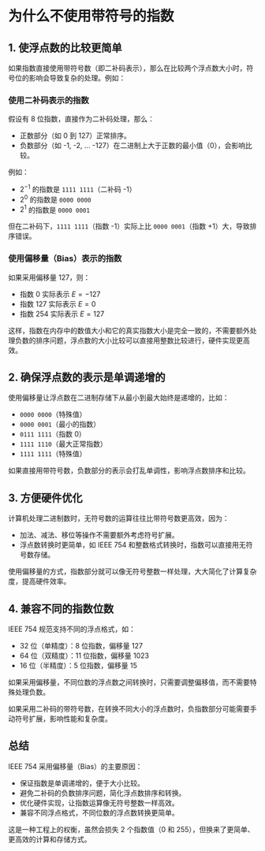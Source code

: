 # 为什么不使用带符号的指数

## 1. 使浮点数的比较更简单

如果指数直接使用带符号数（即二补码表示），那么在比较两个浮点数大小时，符号位的影响会导致复杂的处理。例如：

### 使用二补码表示的指数

假设有 8 位指数，直接作为二补码处理，那么：

- 正数部分（如 0 到 127）正常排序。
- 负数部分（如 -1, -2, ... -127）在二进制上大于正数的最小值（0），会影响比较。

例如：

- $2^{-1}$ 的指数是 `1111 1111`（二补码 -1）
- $2^{0}$ 的指数是 `0000 0000`
- $2^{1}$ 的指数是 `0000 0001`

但在二补码下，`1111 1111`（指数 -1）实际上比 `0000 0001`（指数 +1）大，导致排序错误。

### 使用偏移量（Bias）表示的指数

如果采用偏移量 127，则：

- 指数 0 实际表示 $E = -127$
- 指数 127 实际表示 $E = 0$
- 指数 254 实际表示 $E = 127$

这样，指数在内存中的数值大小和它的真实指数大小是完全一致的，不需要额外处理负数的排序问题，浮点数的大小比较可以直接用整数比较进行，硬件实现更高效。

## 2. 确保浮点数的表示是单调递增的

使用偏移量让浮点数在二进制存储下从最小到最大始终是递增的，比如：

- `0000 0000`（特殊值）
- `0000 0001`（最小的指数）
- `0111 1111`（指数 0）
- `1111 1110`（最大正常指数）
- `1111 1111`（特殊值）

如果直接用带符号数，负数部分的表示会打乱单调性，影响浮点数排序和比较。

## 3. 方便硬件优化

计算机处理二进制数时，无符号数的运算往往比带符号数更高效，因为：

- 加法、减法、移位等操作不需要额外考虑符号扩展。
- 浮点数转换时更简单，如 IEEE 754 和整数格式转换时，指数可以直接用无符号数存储。

使用偏移量的方式，指数部分就可以像无符号整数一样处理，大大简化了计算复杂度，提高硬件效率。

## 4. 兼容不同的指数位数

IEEE 754 规范支持不同的浮点格式，如：

- 32 位（单精度）：8 位指数，偏移量 127
- 64 位（双精度）：11 位指数，偏移量 1023
- 16 位（半精度）：5 位指数，偏移量 15

如果采用偏移量，不同位数的浮点数之间转换时，只需要调整偏移值，而不需要特殊处理负数。

如果采用二补码的带符号数，在转换不同大小的浮点数时，负指数部分可能需要手动符号扩展，影响性能和复杂度。

## 总结

IEEE 754 采用偏移量（Bias）的主要原因：

- 保证指数是单调递增的，便于大小比较。
- 避免二补码的负数排序问题，简化浮点数排序和转换。
- 优化硬件实现，让指数运算像无符号整数一样高效。
- 兼容不同浮点格式，不同位数的浮点数转换更简单。

这是一种工程上的权衡，虽然会损失 2 个指数值（0 和 255），但换来了更简单、更高效的计算和存储方式。